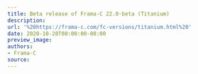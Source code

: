 ```yaml
---
title: Beta release of Frama-C 22.0-beta (Titanium)
description:
url: '%20https://frama-c.com/fc-versions/titanium.html%20'
date: 2020-10-28T00:00:00-00:00
preview_image:
authors:
- Frama-C
source:
---
```



